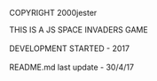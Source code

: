 COPYRIGHT 2000jester <br/>

THIS IS A JS SPACE INVADERS GAME<br/>
<br/>
DEVELOPMENT STARTED - 2017<br/>
<br/>
README.md last update - 30/4/17<br/>
<br/>
